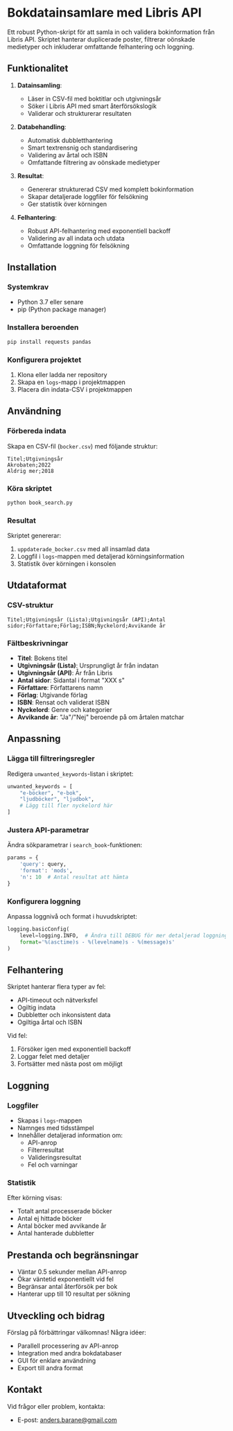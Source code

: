 # Bokdatainsamlare med Libris API

Ett robust Python-skript för att samla in och validera bokinformation från Libris API. Skriptet hanterar duplicerade poster, filtrerar oönskade medietyper och inkluderar omfattande felhantering och loggning.

## Funktionalitet

1. **Datainsamling**:
   - Läser in CSV-fil med boktitlar och utgivningsår
   - Söker i Libris API med smart återförsökslogik
   - Validerar och strukturerar resultaten

2. **Databehandling**:
   - Automatisk dubbletthantering
   - Smart textrensnig och standardisering
   - Validering av årtal och ISBN
   - Omfattande filtrering av oönskade medietyper

3. **Resultat**:
   - Genererar strukturerad CSV med komplett bokinformation
   - Skapar detaljerade loggfiler för felsökning
   - Ger statistik över körningen

4. **Felhantering**:
   - Robust API-felhantering med exponentiell backoff
   - Validering av all indata och utdata
   - Omfattande loggning för felsökning

## Installation

### Systemkrav
- Python 3.7 eller senare
- pip (Python package manager)

### Installera beroenden
```bash
pip install requests pandas
```

### Konfigurera projektet
1. Klona eller ladda ner repository
2. Skapa en `logs`-mapp i projektmappen
3. Placera din indata-CSV i projektmappen

## Användning

### Förbereda indata
Skapa en CSV-fil (`bocker.csv`) med följande struktur:
```csv
Titel;Utgivningsår
Akrobaten;2022
Aldrig mer;2018
```

### Köra skriptet
```bash
python book_search.py
```

### Resultat
Skriptet genererar:
1. `uppdaterade_bocker.csv` med all insamlad data
2. Loggfil i `logs`-mappen med detaljerad körningsinformation
3. Statistik över körningen i konsolen

## Utdataformat

### CSV-struktur
```csv
Titel;Utgivningsår (Lista);Utgivningsår (API);Antal sidor;Författare;Förlag;ISBN;Nyckelord;Avvikande år
```

### Fältbeskrivningar
- **Titel**: Bokens titel
- **Utgivningsår (Lista)**: Ursprungligt år från indatan
- **Utgivningsår (API)**: År från Libris
- **Antal sidor**: Sidantal i format "XXX s"
- **Författare**: Författarens namn
- **Förlag**: Utgivande förlag
- **ISBN**: Rensat och validerat ISBN
- **Nyckelord**: Genre och kategorier
- **Avvikande år**: "Ja"/"Nej" beroende på om årtalen matchar

## Anpassning

### Lägga till filtreringsregler
Redigera `unwanted_keywords`-listan i skriptet:
```python
unwanted_keywords = [
    "e-böcker", "e-bok",
    "ljudböcker", "ljudbok",
    # Lägg till fler nyckelord här
]
```

### Justera API-parametrar
Ändra sökparametrar i `search_book`-funktionen:
```python
params = {
    'query': query,
    'format': 'mods',
    'n': 10  # Antal resultat att hämta
}
```

### Konfigurera loggning
Anpassa loggnivå och format i huvudskriptet:
```python
logging.basicConfig(
    level=logging.INFO,  # Ändra till DEBUG för mer detaljerad loggning
    format='%(asctime)s - %(levelname)s - %(message)s'
)
```

## Felhantering

Skriptet hanterar flera typer av fel:
- API-timeout och nätverksfel
- Ogiltig indata
- Dubbletter och inkonsistent data
- Ogiltiga årtal och ISBN

Vid fel:
1. Försöker igen med exponentiell backoff
2. Loggar felet med detaljer
3. Fortsätter med nästa post om möjligt

## Loggning

### Loggfiler
- Skapas i `logs`-mappen
- Namnges med tidsstämpel
- Innehåller detaljerad information om:
  - API-anrop
  - Filterresultat
  - Valideringsresultat
  - Fel och varningar

### Statistik
Efter körning visas:
- Totalt antal processerade böcker
- Antal ej hittade böcker
- Antal böcker med avvikande år
- Antal hanterade dubbletter

## Prestanda och begränsningar

- Väntar 0.5 sekunder mellan API-anrop
- Ökar väntetid exponentiellt vid fel
- Begränsar antal återförsök per bok
- Hanterar upp till 10 resultat per sökning

## Utveckling och bidrag

Förslag på förbättringar välkomnas! Några idéer:
- Parallell processering av API-anrop
- Integration med andra bokdatabaser
- GUI för enklare användning
- Export till andra format

## Kontakt

Vid frågor eller problem, kontakta:
- E-post: anders.barane@gmail.com
